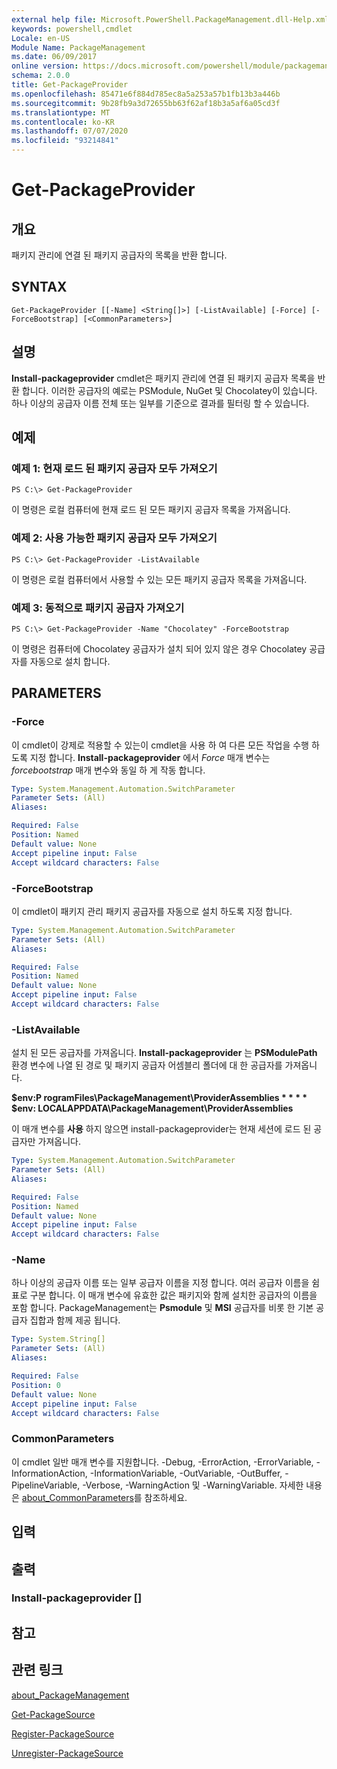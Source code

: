 ```yaml
---
external help file: Microsoft.PowerShell.PackageManagement.dll-Help.xml
keywords: powershell,cmdlet
Locale: en-US
Module Name: PackageManagement
ms.date: 06/09/2017
online version: https://docs.microsoft.com/powershell/module/packagemanagement/get-packageprovider?view=powershell-6&WT.mc_id=ps-gethelp
schema: 2.0.0
title: Get-PackageProvider
ms.openlocfilehash: 85471e6f884d785ec8a5a253a57b1fb13b3a446b
ms.sourcegitcommit: 9b28fb9a3d72655bb63f62af18b3a5af6a05cd3f
ms.translationtype: MT
ms.contentlocale: ko-KR
ms.lasthandoff: 07/07/2020
ms.locfileid: "93214841"
---
```

# Get-PackageProvider

## 개요
패키지 관리에 연결 된 패키지 공급자의 목록을 반환 합니다.

## SYNTAX

```
Get-PackageProvider [[-Name] <String[]>] [-ListAvailable] [-Force] [-ForceBootstrap] [<CommonParameters>]
```

## 설명

**Install-packageprovider** cmdlet은 패키지 관리에 연결 된 패키지 공급자 목록을 반환 합니다.
이러한 공급자의 예로는 PSModule, NuGet 및 Chocolatey이 있습니다.
하나 이상의 공급자 이름 전체 또는 일부를 기준으로 결과를 필터링 할 수 있습니다.

## 예제

### 예제 1: 현재 로드 된 패키지 공급자 모두 가져오기

```
PS C:\> Get-PackageProvider
```

이 명령은 로컬 컴퓨터에 현재 로드 된 모든 패키지 공급자 목록을 가져옵니다.

### 예제 2: 사용 가능한 패키지 공급자 모두 가져오기

```
PS C:\> Get-PackageProvider -ListAvailable
```

이 명령은 로컬 컴퓨터에서 사용할 수 있는 모든 패키지 공급자 목록을 가져옵니다.

### 예제 3: 동적으로 패키지 공급자 가져오기

```
PS C:\> Get-PackageProvider -Name "Chocolatey" -ForceBootstrap
```

이 명령은 컴퓨터에 Chocolatey 공급자가 설치 되어 있지 않은 경우 Chocolatey 공급자를 자동으로 설치 합니다.

## PARAMETERS

### -Force

이 cmdlet이 강제로 적용할 수 있는이 cmdlet을 사용 하 여 다른 모든 작업을 수행 하도록 지정 합니다.
**Install-packageprovider** 에서 *Force* 매개 변수는 *forcebootstrap* 매개 변수와 동일 하 게 작동 합니다.

```yaml
Type: System.Management.Automation.SwitchParameter
Parameter Sets: (All)
Aliases:

Required: False
Position: Named
Default value: None
Accept pipeline input: False
Accept wildcard characters: False
```

### -ForceBootstrap

이 cmdlet이 패키지 관리 패키지 공급자를 자동으로 설치 하도록 지정 합니다.

```yaml
Type: System.Management.Automation.SwitchParameter
Parameter Sets: (All)
Aliases:

Required: False
Position: Named
Default value: None
Accept pipeline input: False
Accept wildcard characters: False
```

### -ListAvailable

설치 된 모든 공급자를 가져옵니다.
**Install-packageprovider** 는 **PSModulePath** 환경 변수에 나열 된 경로 및 패키지 공급자 어셈블리 폴더에 대 한 공급자를 가져옵니다.

**$env:P rogramFiles\PackageManagement\ProviderAssemblies * * * * $env: LOCALAPPDATA\PackageManagement\ProviderAssemblies**

이 매개 변수를 **사용** 하지 않으면 install-packageprovider는 현재 세션에 로드 된 공급자만 가져옵니다.

```yaml
Type: System.Management.Automation.SwitchParameter
Parameter Sets: (All)
Aliases:

Required: False
Position: Named
Default value: None
Accept pipeline input: False
Accept wildcard characters: False
```

### -Name

하나 이상의 공급자 이름 또는 일부 공급자 이름을 지정 합니다.
여러 공급자 이름을 쉼표로 구분 합니다.
이 매개 변수에 유효한 값은 패키지와 함께 설치한 공급자의 이름을 포함 합니다. PackageManagement는 **Psmodule** 및 **MSI** 공급자를 비롯 한 기본 공급자 집합과 함께 제공 됩니다.

```yaml
Type: System.String[]
Parameter Sets: (All)
Aliases:

Required: False
Position: 0
Default value: None
Accept pipeline input: False
Accept wildcard characters: False
```

### CommonParameters

이 cmdlet 일반 매개 변수를 지원합니다. -Debug, -ErrorAction, -ErrorVariable, -InformationAction, -InformationVariable, -OutVariable, -OutBuffer, -PipelineVariable, -Verbose, -WarningAction 및 -WarningVariable. 자세한 내용은 [about_CommonParameters](https://go.microsoft.com/fwlink/?LinkID=113216)를 참조하세요.

## 입력

## 출력

### Install-packageprovider []

## 참고

## 관련 링크

[about_PackageManagement](../Microsoft.PowerShell.Core/About/about_PackageManagement.md)

[Get-PackageSource](Get-PackageSource.md)

[Register-PackageSource](Register-PackageSource.md)

[Unregister-PackageSource](Unregister-PackageSource.md)
